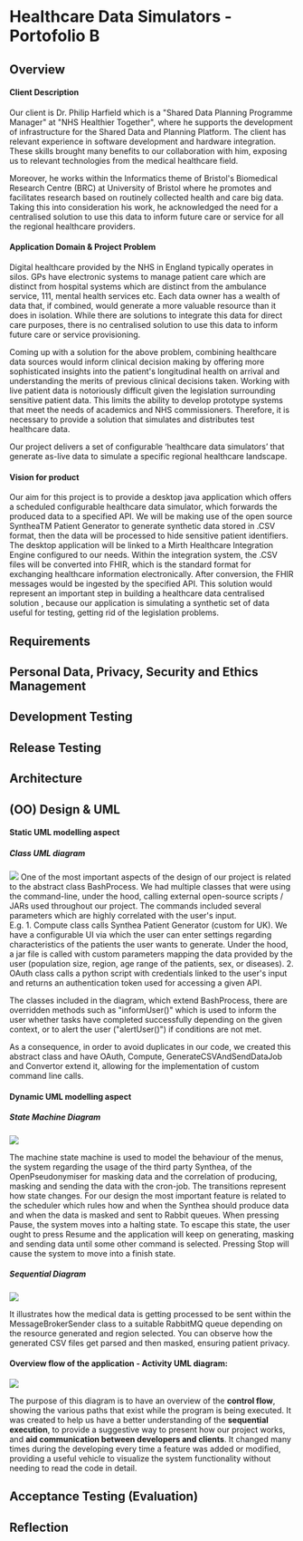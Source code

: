 # Healthcare Data Simulators - Portofolio B

## Overview
#### Client Description

Our client is Dr. Philip Harfield which is a "Shared Data Planning Programme Manager" at "NHS Healthier Together", where he supports the development of infrastructure for the Shared Data and Planning Platform.  The client has relevant experience in software development and hardware integration. These skills brought many benefits to our collaboration with him, exposing us to relevant technologies from the medical healthcare field. 

Moreover, he works within the Informatics theme of Bristol's Biomedical Research Centre (BRC) at University of Bristol where he promotes and facilitates research based on routinely collected health and care big data. Taking this into consideration his work, he acknowledged the need for a centralised solution to use this data to inform future care or service for all the regional healthcare providers.

#### Application Domain & Project Problem

Digital healthcare provided by the NHS in England typically operates in silos. GPs have electronic systems to manage patient care which are distinct from hospital systems which are distinct from the ambulance service, 111, mental health services etc. Each data owner has a wealth of data that, if combined, would generate a more valuable resource than it does in isolation. While there are solutions to integrate this data for direct care purposes, there is no centralised solution to use this data to inform future care or service provisioning. 

Coming up with a solution for the above problem, combining healthcare data sources would inform clinical decision making by offering more sophisticated insights into the patient's longitudinal health on arrival and understanding the merits of previous clinical decisions taken. Working with live patient data is notoriously difficult given the legislation surrounding sensitive patient data. This limits the ability to develop prototype systems that meet the needs of academics and NHS commissioners.
Therefore, it is necessary to provide a solution that simulates and distributes test healthcare data.

Our project delivers a set of configurable ‘healthcare data simulators’ that generate as-live data to simulate a specific regional healthcare landscape.

#### Vision for product

Our aim for this project is to provide a desktop java application which offers a scheduled configurable healthcare data simulator, which forwards the produced data to a specified API. We will be making use of the open source SyntheaTM Patient Generator to generate synthetic data stored in .CSV format, then the data will be processed to hide sensitive patient identifiers. 
The desktop application will be linked to a Mirth Healthcare Integration Engine configured to our needs. Within the integration system, the .CSV files will be converted into FHIR, which is the standard format for exchanging healthcare information electronically.  After conversion, the FHIR messages would be ingested by the specified API.  This solution would represent an important step in building a healthcare data centralised solution , because our application is simulating a synthetic set of data useful for testing, getting rid of the legislation problems.

 ## Requirements

 ## Personal Data, Privacy, Security and Ethics Management

 ## Development Testing

 ## Release Testing

 ## Architecture

 ## (OO) Design & UML
 
 #### Static UML modelling aspect

##### Class UML diagram

![](https://github.com/spe-uob/Healthcare-Data-Simulators/raw/main/Documents/BashProcess/BashProcess%20diagram.png)
One of the most important aspects of the design of our project is related to the abstract class BashProcess. We had multiple classes that were using the command-line, under the hood, calling external open-source scripts / JARs used throughout our project. The commands included several parameters which are highly correlated with the user's input. <br>
E.g. 1. Compute class calls Synthea Patient Generator (custom for UK). We have a configurable UI via which the user can enter settings regarding characteristics of the patients the user wants to generate. Under the hood, a jar file is called with custom parameters mapping the data provided by the user (population size, region, age range of the patients, sex, or diseases). 
2. OAuth class calls a python script with credentials linked to the user's input and returns an authentication token used for accessing a given API. 

The classes included in the diagram, which extend BashProcess, there are overridden methods such as "informUser()" which is used to inform the user whether tasks have completed successfully depending on the given context, or to alert the user ("alertUser()") if conditions are not met. 

As a consequence, in order to avoid duplicates in our code, we created this abstract class and have OAuth, Compute, GenerateCSVAndSendDataJob and Convertor extend it, allowing for the implementation of custom command line calls.



#### Dynamic UML modelling aspect
##### State Machine Diagram

![](https://github.com/spe-uob/Healthcare-Data-Simulators/raw/main/Documents/MachineStateDiagram/State%20Machine%20Diagram.png)

The machine state machine is used to model the behaviour of the menus, the system regarding the usage of the third party Synthea, of the OpenPseudonymiser for masking data and the correlation of producing, masking and sending the data with the cron-job. The transitions represent how state changes. For our design the most important feature is related to the scheduler which rules how and when the Synthea should produce data and when the data is masked and sent to Rabbit queues. When pressing Pause, the system moves into a halting state. To escape this state, the user ought to press Resume and the application will keep on generating, masking and sending data until some other command is selected. Pressing Stop will cause the system to move into a finish state.

##### Sequential Diagram

![](https://github.com/spe-uob/Healthcare-Data-Simulators/raw/main/Documents/MachineStateDiagram/Send%20Button.png)

It illustrates how the medical data is getting processed to be sent within the MessageBrokerSender class to a suitable RabbitMQ queue depending on the resource generated and region selected. You can observe how the generated CSV files get parsed and then masked, ensuring patient privacy.

#### Overview flow of the application - Activity UML diagram:

![](https://github.com/spe-uob/Healthcare-Data-Simulators/raw/main/Documents/UML%20Diagrams/Activity%20diagram1.png)

The purpose of this diagram is to have an overview of the **control flow**, showing the various paths that exist while the program is being executed. It was created to help us have a better understanding of the **sequential execution**, to provide a suggestive way to present how our project works, and **aid communication between developers and clients**. It changed many times during the developing every time a feature was added or modified, providing a useful vehicle to visualize the system functionality without needing to read the code in detail.


 ## Acceptance Testing (Evaluation)

 ## Reflection

